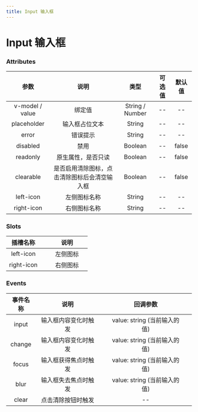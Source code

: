 ```yaml
---
title: Input 输入框
---
```

# Input 输入框
  <docs-demo demo-src="demo-input"></docs-demo>

### Attributes
|参数| 说明 |  类型  | 可选值 | 默认值 |
| :-------------: |:-------------:| :-----:|:-----:|:-----:|
| v-model / value | 绑定值 |    String / Number | -- | -- 
|placeholder|输入框占位文本|String|--|--
| error      | 错误提示      |  String |--| --
| disabled      | 禁用      |  Boolean |--| false
| readonly      | 原生属性，是否只读      |  Boolean |--| false
| clearable      | 是否启用清除图标，点击清除图标后会清空输入框      |  Boolean |--| false
| left-icon      | 左侧图标名称      |  String |--| --
| right-icon      | 右侧图标名称      |  String |--| --

### Slots
|插槽名称|  |  | 说明   | |
| :-------------: |:----:| :---------------------:| :---------------------:| :--:|
| left-icon |  |  |  左侧图标 |
| right-icon |  |  |  右侧图标 |

### Events
|事件名称| 说明 |  |  回调参数  | |
| :-------------: |:----:| :---------------------:| :---------------------:| :--:|
| input | 输入框内容变化时触发 |  |  value: string (当前输入的值) |
| change | 输入框内容变化时触发 |  |  value: string (当前输入的值) |
| focus | 输入框获得焦点时触发 |  |  value: string (当前输入的值) |
| blur | 输入框失去焦点时触发 |  |  value: string (当前输入的值) |
| clear | 点击清除按钮时触发 |  |  -- |
